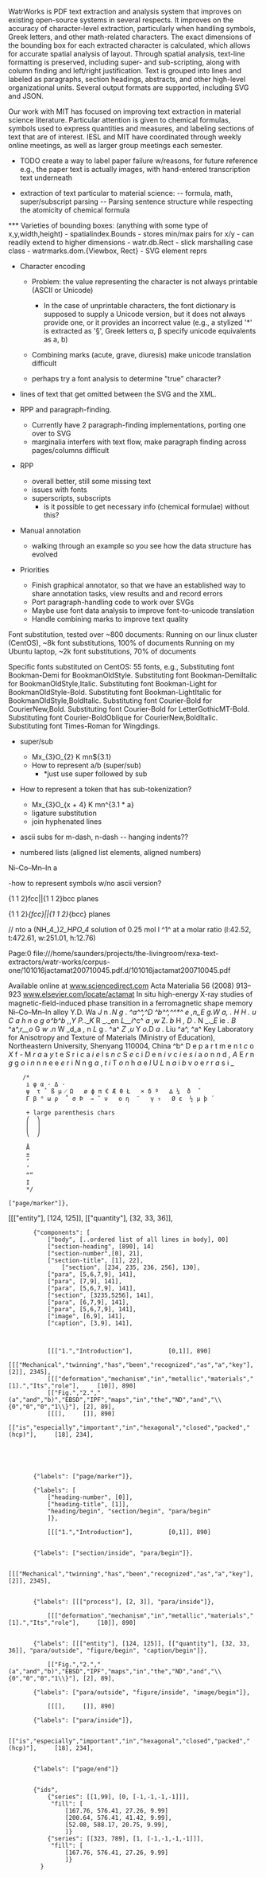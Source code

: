 

WatrWorks is PDF text extraction and analysis system that improves on existing open-source systems in several respects. It improves on the accuracy of character-level extraction, particularly when handling symbols, Greek letters, and other math-related characters. The exact dimensions of the bounding box for each extracted character is calculated, which allows for accurate spatial analysis of layout. Through spatial analysis, text-line formatting is preserved, including super- and sub-scripting, along with column finding and left/right justification. Text is grouped into lines and labeled as paragraphs, section headings, abstracts, and other high-level organizational units. Several output formats are supported, including SVG and JSON. 

Our work with MIT has focused on improving text extraction in material science literature. Particular attention is given to chemical formulas, symbols used to express quantities and measures, and labeling sections of text that are of interest. IESL and MIT have coordinated through weekly online meetings, as well as larger group meetings each semester. 


- TODO create a way to label paper failure w/reasons, for future reference
  e.g., the paper text is actually images, with hand-entered transcription text underneath


- extraction of text particular to material science:
-- formula, math, super/subscript parsing
-- Parsing sentence structure while respecting the atomicity of chemical formula



*** Varieties of bounding boxes: (anything with some type of x,y,width,height)
    - spatialindex.Bounds
      - stores min/max pairs for x/y
      - can readily extend to higher dimensions
    - watr.db.Rect
      - slick marshalling case class
    - watrmarks.dom.{Viewbox, Rect}
      - SVG element reprs


+ Character encoding
  + Problem: the value representing the character is not always printable (ASCII or Unicode)
    + In the case of unprintable characters, the font dictionary is supposed to supply a Unicode version, but
      it does not always provide one, or it provides an incorrect value
       (e.g., a stylized '*' is extracted as '§', Greek letters α, β  specify unicode equivalents as a, b)

  + Combining marks (acute, grave, diuresis) make unicode translation difficult
  + perhaps try a font analysis to determine "true" character?

+ lines of text that get omitted between the SVG and the XML.


+ RPP and paragraph-finding.
  + Currently have 2 paragraph-finding implementations, porting one over to SVG
  + marginalia interfers with text flow, make paragraph finding across pages/columns difficult

+ RPP
  + overall better, still some missing text
  + issues with fonts
  + superscripts, subscripts
    + is it possible to get necessary info (chemical formulae) without this?

+ Manual annotation
  + walking through an example so you see how the data structure has evolved


+ Priorities
  + Finish graphical annotator, so that we have an established way to share annotation tasks,
    view results and and record errors
  + Port paragraph-handling code to work over SVGs
  + Maybe use font data analysis to improve font-to-unicode translation
  + Handle combining marks to improve text quality


Font substitution, tested over ~800 documents:
  Running on our linux cluster (CentOS), ~8k font substitutions, 100% of documents
  Running on my Ubuntu laptop, ~2k font substitutions, 70% of documents


  Specific fonts substituted on CentOS: 55 fonts, e.g.,
    Substituting font Bookman-Demi for BookmanOldStyle.
    Substituting font Bookman-DemiItalic for BookmanOldStyle,Italic.
    Substituting font Bookman-Light for BookmanOldStyle-Bold.
    Substituting font Bookman-LightItalic for BookmanOldStyle,BoldItalic.
    Substituting font Courier-Bold for CourierNew,Bold.
    Substituting font Courier-Bold for LetterGothicMT-Bold.
    Substituting font Courier-BoldOblique for CourierNew,BoldItalic.
    Substituting font Times-Roman for Wingdings.



- super/sub
  - Mx_{3}O_{2}   K mn${3.1}
  - How to represent a/b (super/sub)
    -  *just use super followed by sub

- How to represent a token that has sub-tokenization?
  - Mx_{3}O_{x + 4}   K mn^{3.1 * a}
  - ligature substitution
  - join hyphenated lines

 - ascii subs for m-dash, n-dash
 -- hanging indents??

 - numbered lists (aligned list elements, aligned numbers)


 Ni–Co–Mn–In a

-how to represent symbols w/no ascii version?

{1 1 2}fcc||{1 1 2}bcc planes

\{1 1 2\}_{fcc}||\{1 1 2\}_{bcc} planes



// nto a (NH_4_)_2_HPO_4_ solution of 0.25 mol l ^1^ at a molar ratio                                                                                          (l:42.52, t:472.61, w:251.01, h:12.76)



Page:0 file:///home/saunders/projects/the-livingroom/rexa-text-extractors/watr-works/corpus-one/101016jactamat200710045.pdf.d/101016jactamat200710045.pdf

Available online at www.sciencedirect.com
Acta Materialia 56 (2008) 913–923
www.elsevier.com/locate/actamat
In situ high-energy X-ray studies of magnetic-ﬁeld-induced
phase transition in a ferromagnetic shape memory Ni–Co–Mn–In alloy
Y.D. Wa _J_ n _.__N_ g _._ ^a^^,^_D_ ^b^^,^^*^ _e_ ,_n_E _g_.W _a__,_ . _H_ H _._ u _C_ a _h_ n _o_ g _o_^b^_b_ ,_,_Y _P_._.__K_ R _._en _L__i_^c^ _a_ ,_w_ Z. _b_ H _,_ _D_ . N _.__E_ ie _._ _B_ ^a^,_r__o_ G _w_ ._n_ W _d_a _,_ n _L_ g _._ ^a^ _Z_ ,_u_ Y _o_.D _a_ . Liu ^a^,
^a^ Key Laboratory for Anisotropy and Texture of Materials (Ministry of Education), Northeastern University, Shenyang 110004, China
^b^ D e p a r t m e n t _c_ o _X_ f _-_ M _r_ _a_ a _y_ t e _S_ r i _c_ a _i_ _e_ l s _n_ _c_ S _e_ c i _D_ e n _i_ _v_ c _i_ e _s_ _i_ a _o_ n _n_ d _,_ _A_ E _r_ n _g_ g _o_ i _n_ n _n_ e e _e_ r i _N_ n g _a_ , _t_ _i_ T _o_ _n_ h _a_ e _l_ U _L_ n _a_ i _b_ v _o_ e _r_ r _a_ s i _

        /*
         ı φ α · Δ ⋅
         ψ  τ ˆ ß μ ⁄ Ω   ø ϕ π € Æ θ Ł   × δ º   ∆ ¼  ð  ˇ
         Γ β ° ω ρ  ˚ σ Þ  → ˜ ν   ο η  ¨   γ ⇑   Ø ε  ½ µ þ ´

         + large parenthesis chars
         ⎛  ⎞
         ⎜  ⎟
         ⎝  ⎠

         Å
         ±
         ‘
         ’
         “”
         Ι
         */

    ["page/marker"]},
[[["entity"], [124, 125]], [["quantity"], [32, 33, 36]],

           {"components": [
               ["body", [..ordered list of all lines in body], 00]
               ["section-heading", [890], 14]
               ["section-number",[0], 21],
               ["section-title", [1], 22],
                   ["section", [234, 235, 236, 256], 130],
               ["para", [5,6,7,9], 141],
               ["para", [7,9], 141],
               ["para", [5,6,7,9], 141],
               ["section", [3235,5256], 141],
               ["para", [6,7,9], 141],
               ["para", [5,6,7,9], 141],
               ["image", [6,9], 141],
               ["caption", [3,9], 141],



               [[["1.","Introduction"],          [0,1]], 890]
               [[["Mechanical","twinning","has","been","recognized","as","a","key"],              [2]], 2345],
               [[["deformation","mechanism","in","metallic","materials","[1].","Its","role"],     [10]], 890]
               [["Fig.","2.","(a","and","b)","EBSD","IPF","maps","in","the","ND","and","\\{0","0","0","1\\}"], [2], 89],
               [[[],     []], 890]
               [["is","especially","important","in","hexagonal","closed","packed","(hcp)"],     [18], 234],





           {"labels": ["page/marker"]},

           {"labels": [
               ["heading-number", [0]],
               ["heading-title", [1]],
               "heading/begin", "section/begin", "para/begin"
               ]},

               [[["1.","Introduction"],          [0,1]], 890]


           {"labels": ["section/inside", "para/begin"]},

               [[["Mechanical","twinning","has","been","recognized","as","a","key"],              [2]], 2345],


           {"labels": [[["process"], [2, 3]], "para/inside"]},

               [[["deformation","mechanism","in","metallic","materials","[1].","Its","role"],     [10]], 890]


           {"labels": [[["entity"], [124, 125]], [["quantity"], [32, 33, 36]], "para/outside", "figure/begin", "caption/begin"]},

               [["Fig.","2.","(a","and","b)","EBSD","IPF","maps","in","the","ND","and","\\{0","0","0","1\\}"], [2], 89],

           {"labels": ["para/outside", "figure/inside", "image/begin"]},

               [[[],     []], 890]

           {"labels": ["para/inside"]},

               [["is","especially","important","in","hexagonal","closed","packed","(hcp)"],     [18], 234],


           {"labels": ["page/end"]}


           {"ids",
               {"series": [[1,99], [0, [-1,-1,-1,-1]]],
                "fill": [
                    [167.76, 576.41, 27.26, 9.99]
                    [200.64, 576.41, 41.42, 9.99],
                    [52.08, 588.17, 20.75, 9.99],
                    ]}
               {"series": [[323, 789], [1, [-1,-1,-1,-1]]],
                "fill": [
                    [167.76, 576.41, 27.26, 9.99]
                    ]}
             }
